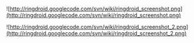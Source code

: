 ![http://ringdroid.googlecode.com/svn/wiki/ringdroid_screenshot.png](http://ringdroid.googlecode.com/svn/wiki/ringdroid_screenshot.png)

![http://ringdroid.googlecode.com/svn/wiki/ringdroid_screenshot_2.png](http://ringdroid.googlecode.com/svn/wiki/ringdroid_screenshot_2.png)